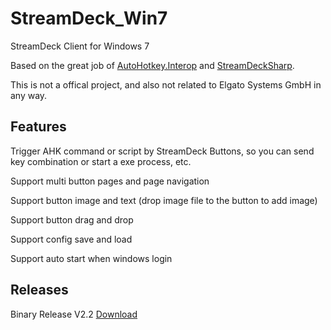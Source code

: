# StreamDeck_Win7
StreamDeck Client for Windows 7

Based on the great job of [AutoHotkey.Interop](https://github.com/amazing-andrew/AutoHotkey.Interop) and [StreamDeckSharp](https://github.com/OpenStreamDeck/StreamDeckSharp).

This is not a offical project, and also not related to Elgato Systems GmbH in any way.

## Features
Trigger AHK command or script by StreamDeck Buttons, so you can send key combination or start a exe process, etc.

Support multi button pages and page navigation

Support button image and text (drop image file to the button to add image)

Support button drag and drop

Support config save and load

Support auto start when windows login

## Releases
Binary Release V2.2 [Download](https://github.com/Saterwang/StreamDeck_Win7/releases/tag/2.2)
